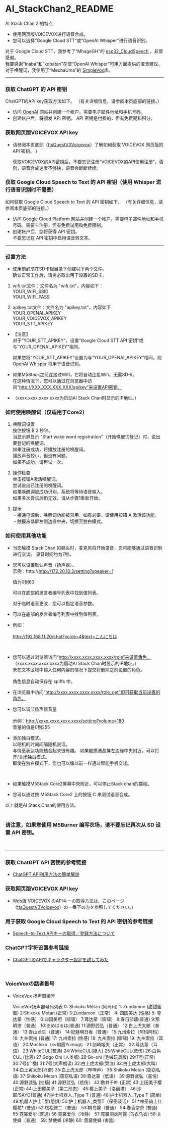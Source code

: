 # AI_StackChan2_README
AI Stack Chan 2 的特点<br>

* 使用网页版VOICEVOX进行语音合成。
* 您可以选择“Google Cloud STT”或“OpenAI Whisper”进行语音识别。
  <br>

对于 Google Cloud STT，我参考了“MhageGH”的  [esp32_CloudSpeech](https://github.com/MhageGH/esp32_CloudSpeech/ "Title") 。非常感谢。<br> 我要感谢“Inaba”和“kobatan”在使“OpenAI Whisper”可用方面提供的宝贵建议。<br> 对于唤醒词，我使用了“MechaUma”的 [SimpleVox](https://github.com/MechaUma/SimpleVox/ "Title")库。


---

### 获取 ChatGPT 的 API 密钥 ###

ChatGPT的API key获取方法如下。 （有关详细信息，请参阅本页底部的链接。）

* 访问 [OpenAI](https://openai.com/ "Title") 网站并创建一个帐户。需要电子邮件地址和手机号码。
* 创建帐户后，将颁发 API 密钥。 API 密钥是付费的，但有免费期和积分。<br>

### 获取网页版VOICEVOX API key ###

* 请参阅本页底部（[ttsQuestV3Voicevox](https://github.com/ts-klassen/ttsQuestV3Voicevox/ "Title")）了解如何获取 VOICEVOX 网页版的 API 密钥。 ）<br>

  获取VOICEVOX的API密钥后，不要忘记注册“VOICEVOX的API使用注册”。否则，语音合成速度不够快，语音会断断续续。

### 获取 Google Cloud Speech to Text 的 API 密钥（使用 Whisper 进行语音识别时不需要） ###

如何获取 Google Cloud Speech to Text 的 API 密钥如下。 （有关详细信息，请参阅本页底部的链接。）

* 访问 [Google Cloud Platform](https://cloud.google.com/?hl=ja/ "Title") 网站并创建一个帐户。需要电子邮件地址和手机号码。需要卡注册，但有免费试用和免费限制。
* 创建帐户后，您将获得 API 密钥。 <br>不要忘记在 API 密钥中启用语音转文本。<br>

---


### 设置方法 ###

* 使用前必须在SD卡根目录下创建以下两个文件。<br>
  确认正常工作后，请务必取出用于设置的SD卡。

1. wifi.txt文件：文件名为 "wifi.txt"，内容如下：<br>
YOUR_WIFI_SSID<br>
YOUR_WIFI_PASS<br>

2. apikey.txt文件：文件名为 "apikey.txt"，内容如下<br>
YOUR_OPENAI_APIKEY<br>
YOUR_VOICEVOX_APIKEY<br>
YOUR_STT_APIKEY<br>

* 【注意】<br>对于“YOUR_STT_APIKEY”，设置“Google Cloud STT API 密钥”或与“YOUR_OPENAI_APIKEY”相同。 <br>

  如果您将“YOUR_STT_APIKEY”设置为与“YOUR_OPENAI_APIKEY”相同，则 OpenAI Whisper 将用于语音识别。


* 如果M5Stack之前连接过Wifi，它将自动连接Wifi，无需SD卡。<br>
在这种情况下，您可以通过在浏览器中访问“http://XXX.XXX.XXX.XXX/apikey”来设置API密钥。 
* （xxxx.xxxx.xxxx.xxxx为启动AI Stack Chan时显示的IP地址。）<br>


### 如何使用唤醒词（仅适用于Core2） ###

1. 唤醒词设置<br>
按住按钮 B 2 秒钟。<br>
当显示屏显示 "Start wake word registration"（开始唤醒词登记）时，说出要登记的唤醒词。<br>
如果注册成功，将播放注册的唤醒词。<br>
播放声音较小，但没有问题。<br>
如果不成功，请再试一次。<br>

2. 操作检查<br>
单击按钮A激活唤醒词。<br>
尝试说出已注册的唤醒词。<br>
如果唤醒词被成功识别，系统将等待语音输入。<br>
如果多次尝试后仍无效，请从步骤1重新开始。<br>

3. 提示<br>
・接通电源后，唤醒词功能被禁用。如有必要，请使用按钮 A 激活该功能。<br>
・触摸液晶屏左侧边缘中央，切换至独白模式。<br>

### 如何使用其他功能  ###

* 当您触摸 Stack Chan 的额头时，麦克风将开始录音，您将能够通过语音识别进行交谈。 录音时间约为7秒。<br>

* 您可以设置默认声音（扬声器）。<br>
  示例：http://http://172.20.10.3/setting?speaker=1 <br>

  值为0到60 <br>

  可以在底部的发言者编号列表中找到值列表。<br>

  对于临时语音更改，您可以指定语音参数。<br>

*  可以在底部的发言者编号列表中找到值列表。 <br>

* 例如：<br><br>
http://192.168.11.20/chat?voice=4&text=こんにちは<br>
<br>

* 您可以通过浏览器访问“http://xxxx.xxxx.xxxx.xxxx/role”来设置角色。<br>
（xxxx.xxxx.xxxx.xxxx为启动AI Stack Chan时显示的IP地址。） <br>未在文本区域中输入任何内容的情况下提交将删除之前设置的角色。<br><br>
角色信息自动保存在 spiffs 中。<br>

* 在浏览器中访问“http://xxxx.xxxx.xxxx.xxxx/role_get”即可获取当前设置的角色。<br>

* 您可以调节扬声器音量<br><br>
示例：http://xxxx.xxxx.xxxx.xxxx/setting?volume=180<br> 音量的值是0到255<br>

* 添加独白模式。<br>以随机的时间间隔随机说话。 <br>与情感表达功能结合起来很有趣。 如果触摸液晶屏左边缘中央附近，可以打开/关闭独白模式。<br> 即使在独白模式下，您也可以像以前一样通过智能手机交谈。<br>
<br>

* 如果触摸M5Stack Core2屏幕中央附近，可以停止Stack chan的摆动。<br>

* 您可以通过按 M5Stack Core2 上的按钮 C 来测试语音合成。<br>

以上就是AI Stack Chan的使用方法。<br><br>
### 请注意，如果您使用 M5Burner 编写农场，请不要忘记再次从 SD 设置 API 密钥。 ###
<br>

---

### 获取 ChatGPT API 密钥的参考链接 ###

* [ChatGPT API利用方法の簡単解説](https://qiita.com/mikito/items/b69f38c54b362c20e9e6/ "Title")<br>

### 获取网页版VOICEVOX API key

* Web版 VOICEVOX のAPIキーの取得方法は、このページ（[ttsQuestV3Voicevox](https://github.com/ts-klassen/ttsQuestV3Voicevox/ "Title")）の一番下の方を参照してください。)<br>

### 用于获取 Google Cloud Speech to Text 的 API 密钥的参考链接 ###

* [Speech-to-Text APIキーの取得／登録方法について](https://nicecamera.kidsplates.jp/help/feature/transcription/apikey/ "Title")<br>

### ChatGPT字符设置参考链接 ###

* [ChatGPTのAPIでキャラクター設定を試してみた](https://note.com/it_navi/n/nf5f702b36a75#8e42f887-fb07-4367-9f3f-ab7f119eb064/ "Title")<br>
<br>

### VoiceVoxの話者番号 ###

- VoiceVox 扬声器编号

  VoiceVox扬声器号码列表
  0: Shikoku Métan (阿玛玛)
  1: Zundamon (甜甜蜜蜜)
  2:Shikoku Metan (正常)
  3:Zundamon（正常）
  4: 四国美达 (性感)
  5: 尊达蒙（性感）
  6:四国美坦（啸啸）
  7:尊达蒙（啸啸）
  8:春日部嬬(普通)
  9:那明律（普通）
  10:あめはるは(普通)
  11:源野武弘（普通）
  12:白上虎太郎（普通）
  13:青山龙生（普通）
  14:妃魅明日香（普通）
  15:九州索拉（阿玛阿玛）
  16: 九州索拉 (普通)
  17: 九州索拉 (性感)
  18: 九州索拉 (啸啸)
  19: 九州索拉（耳语）
  20:Mochiko（cv朝霞Yomogi）
  21:剑崎姬夫（正常）
  22:尊达蒙（耳语）
  23:WhiteCUL(普通)
  24:WhiteCUL(撩人)
  25:WhiteCUL(悲伤)
  26:白色CUL (比恩)
  27:Gogo Oni (人类版)
  28:Go-oni (毛绒玩具版)
  29:7号(正常)
  30:7号(广播)
  31:7号(大声朗读)
  32:白上虎太郎(哭泣)
  33:白上虎太郎(大叫)
  34:白上寅太郎(兴奋)
  35:白上虎太郎（哔哔声）
  36:Shikoku Metan (窃窃私语)
  37:Shikoku Metan (窃窃私语)
  38:尊达蒙（低语）
  39:源野武弘（喜悦）
  40:源野武弘 (抽搐)
  41:源野武弘（悲伤）
  42:敷井千叶 (正常)
  43:上田美子樱(正常)
  44:上田樱美子（第二形态）
  45:樱上美子（洛丽塔）
  46:沙耶/SAYO(普通)
  47:护士机器人_Type T (普通)
  48:护士机器人_Type T (简单)
  49:机器人护士T型(恐惧)
  50:护士机器人_类型T（保密谈话）
  51:†神圣骑士红樱花† (普通)
  52:桜松修二（普通）
  53:桐岛馨（普通）
  54:春香奈奈 (普通)
  55:霓裳爱尔 (普通)
  56:霓裳爱尔（冷静）
  57:霓裳羽衣阿露 (乌衣乌衣)
  58:关使蜂（普通）
  59: 梦使蜂 (冷静)
  60: 霓裳使蜂 (害羞)
